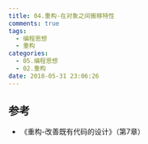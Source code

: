 ```yaml
---
title: 04.重构-在对象之间搬移特性
comments: true
tags:
  - 编程思想
  - 重构
categories:
  - 05.编程思想
  - 02.重构
date: 2018-05-31 23:06:26
---
```


## 

## 参考

- 《重构-改善既有代码的设计》（第7章）